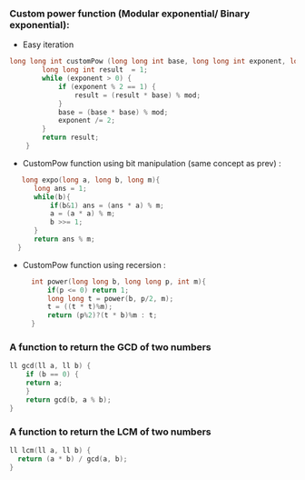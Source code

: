  ### Custom power function (Modular exponential/ Binary exponential):
- Easy iteration
```c++
long long int customPow (long long int base, long long int exponent, long long int mod) {
        long long int result  = 1;
        while (exponent > 0) {
            if (exponent % 2 == 1) {
                result = (result * base) % mod;
            }
            base = (base * base) % mod;
            exponent /= 2;
        }
        return result;
    }
```

-  CustomPow function using bit manipulation (same concept as prev) :
  ```c++
     long expo(long a, long b, long m){
        long ans = 1;
        while(b){
            if(b&1) ans = (ans * a) % m;
            a = (a * a) % m;
            b >>= 1;
        }
        return ans % m;
    }
  ```

- CustomPow function using recersion :
  ```c++
    int power(long long b, long long p, int m){
        if(p <= 0) return 1;
        long long t = power(b, p/2, m);
        t = ((t * t)%m);
        return (p%2)?(t * b)%m : t;
    }
  ```

### A function to return the GCD of two numbers
```c++
ll gcd(ll a, ll b) {
    if (b == 0) {
    return a;
    }
    return gcd(b, a % b);
}

```

### A function to return the LCM of two numbers
```c++
ll lcm(ll a, ll b) {
  return (a * b) / gcd(a, b);
}
```



  
